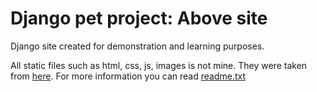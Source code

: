 # Django pet project: Above site

Django site created for demonstration and learning purposes.

All static files such as html, css, js, images is not mine. 
They were taken from [here](https://github.com/learning-zone/website-templates/tree/master/above-educational-bootstrap-responsive-template).
For more information you can read [readme.txt](above/static/readme.txt)

